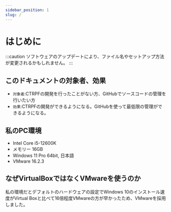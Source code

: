 ```yaml
---
sidebar_position: 1
slug: /
---
```


# はじめに

:::caution
ソフトウェアのアップデートにより、ファイル名やセットアップ方法が変更されるかもしれません。
:::

## このドキュメントの対象者、効果

- `対象者`:CTRPFの開発を行ったことがない方、GitHubでソースコードの管理を行いたい方
- `効果`:CTRPFの開発ができるようになる。GitHubを使って最低限の管理ができるようになる。

## 私のPC環境

- Intel Core i5-12600K
- メモリー 16GB
- Windows 11 Pro 64bit, 日本語
- VMware 16.2.3

## なぜVirtualBoxではなくVMwareを使うのか

私の環境だとデフォルトのハードウェアの設定でWindows 10のインストール速度がVirtual Boxと比べて16倍程度VMwareの方が早かったため、VMwareを採用しました。
